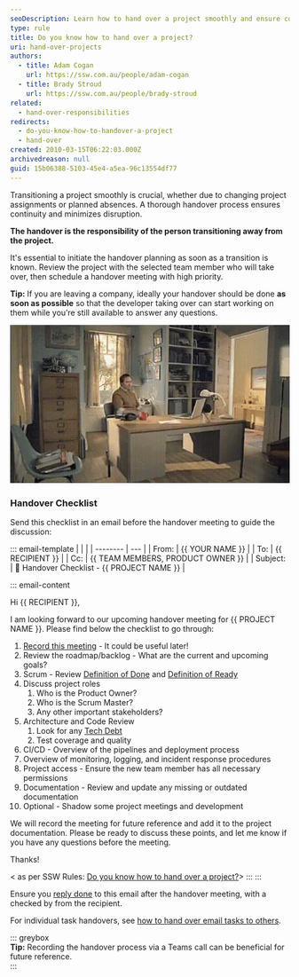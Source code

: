 ```yaml
---
seoDescription: Learn how to hand over a project smoothly and ensure continuity with our step-by-step guide. Know the responsibilities of the person transitioning away from the project and follow our comprehensive checklist.
type: rule
title: Do you know how to hand over a project?
uri: hand-over-projects
authors:
  - title: Adam Cogan
    url: https://ssw.com.au/people/adam-cogan
  - title: Brady Stroud
    url: https://ssw.com.au/people/brady-stroud
related:
  - hand-over-responsibilities
redirects:
  - do-you-know-how-to-handover-a-project
  - hand-over
created: 2010-03-15T06:22:03.000Z
archivedreason: null
guid: 15b06388-5103-45e4-a5ea-96c13554df77
---
```


Transitioning a project smoothly is crucial, whether due to changing project assignments or planned absences. A thorough handover process ensures continuity and minimizes disruption.

**The handover is the responsibility of the person transitioning away from the project.**

It's essential to initiate the handover planning as soon as a transition is known. Review the project with the selected team member who will take over, then schedule a handover meeting with high priority.

<!--endintro-->

**Tip:** If you are leaving a company, ideally your handover should be done **as soon as possible** so that the developer taking over can start working on them while you’re still available to answer any questions.

![Figure: This is not how you hand over a project](handover-project.gif)

### Handover Checklist

Send this checklist in an email before the handover meeting to guide the discussion:

::: email-template
| | |
| -------- | --- |
| From: | {{ YOUR NAME }} |
| To: | {{ RECIPIENT }} |
| Cc: | {{ TEAM MEMBERS, PRODUCT OWNER }} |
| Subject: | 🤝 Handover Checklist - {{ PROJECT NAME }} |

::: email-content

Hi {{ RECIPIENT }},

I am looking forward to our upcoming handover meeting for {{ PROJECT NAME }}. Please find below the checklist to go through:

1. [Record this meeting](/record-teams-meetings) - It could be useful later!
2. Review the roadmap/backlog - What are the current and upcoming goals?
3. Scrum - Review [Definition of Done](/definition-of-done) and [Definition of Ready](/have-a-definition-of-ready)
4. Discuss project roles
   1. Who is the Product Owner?
   2. Who is the Scrum Master?
   3. Any other important stakeholders?
5. Architecture and Code Review
   1. Look for any [Tech Debt](/technical-debt)
   2. Test coverage and quality
6. CI/CD - Overview of the pipelines and deployment process
7. Overview of monitoring, logging, and incident response procedures
8. Project access - Ensure the new team member has all necessary permissions
9. Documentation - Review and update any missing or outdated documentation
10. Optional - Shadow some project meetings and development

We will record the meeting for future reference and add it to the project documentation. Please be ready to discuss these points, and let me know if you have any questions before the meeting.

Thanks!

< as per SSW Rules: [Do you know how to hand over a project?](/hand-over)>
:::
:::

Ensure you [reply done](/reply-done-and-delete-the-email) to this email after the handover meeting, with a checked by from the recipient.

For individual task handovers, see [how to hand over email tasks to others](/how-to-hand-over-tasks-to-others).

::: greybox  
**Tip:** Recording the handover process via a Teams call can be beneficial for future reference.  
:::
